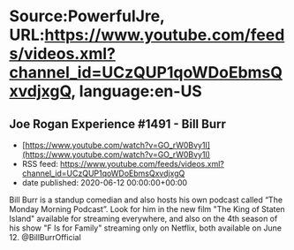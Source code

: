 # Source:PowerfulJre, URL:https://www.youtube.com/feeds/videos.xml?channel_id=UCzQUP1qoWDoEbmsQxvdjxgQ, language:en-US

## Joe Rogan Experience #1491 - Bill Burr
 - [https://www.youtube.com/watch?v=GO_rW0Bvy1I](https://www.youtube.com/watch?v=GO_rW0Bvy1I)
 - RSS feed: https://www.youtube.com/feeds/videos.xml?channel_id=UCzQUP1qoWDoEbmsQxvdjxgQ
 - date published: 2020-06-12 00:00:00+00:00

Bill Burr is a standup comedian and also hosts his own podcast called “The Monday Morning Podcast”. Look for him in the new film "The King of Staten Island" available for streaming everywhere, and also on the 4th season of his show "F Is for Family" streaming only on Netflix, both available on June 12. @BillBurrOfficial

